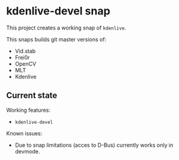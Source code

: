 # kdenlive-devel snap

This project creates a working snap of `kdenlive`.

This snaps builds git master versions of:
 - Vid.stab
 - Frei0r
 - OpenCV
 - MLT
 - Kdenlive

## Current state

Working features:
 - `kdenlive-devel`

Known issues:
  - Due to snap limitations (acces to D-Bus) currently works only in devmode.
